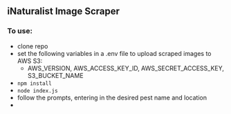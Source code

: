 ## iNaturalist Image Scraper

### To use:
* clone repo
* set the following variables in a .env file to upload scraped images to AWS S3:
  * AWS_VERSION, AWS_ACCESS_KEY_ID, AWS_SECRET_ACCESS_KEY, S3_BUCKET_NAME
* `npm install`
* `node index.js`
* follow the prompts, entering in the desired pest name and location
*
